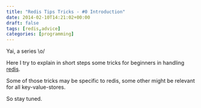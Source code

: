 ```yaml
---
title: "Redis Tips Tricks - #0 Introduction"
date: 2014-02-10T14:21:02+00:00
draft: false
tags: [redis,advice]
categories: [programming]
---
```


Yai, a series \o/

Here I try to explain in short steps some tricks for beginners in handling [redis](http://redis.io).

Some of those tricks may be specific to redis, some other might be relevant for all key-value-stores.

So stay tuned.
